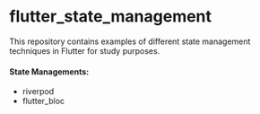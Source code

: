 # flutter_state_management

This repository contains examples of different state management techniques in Flutter for study purposes.

#### State Managements:

- riverpod
- flutter_bloc
